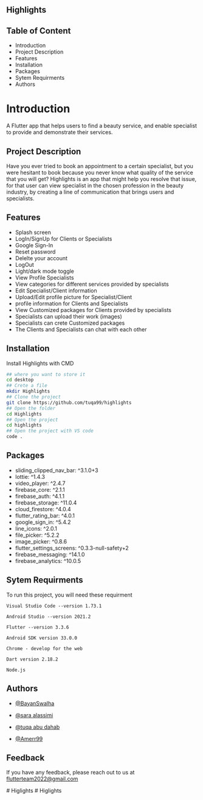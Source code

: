 
## Highlights

## Table of Content

- Introduction 
- Project Description
- Features
- Installation
- Packages
- Sytem Requirments
- Authors
# Introduction

A Flutter app that helps users to find a beauty service, and enable specialist to provide and demonstrate their services. 








## Project Description 

Have you ever tried to book an appointment to a certain specialist,
but you were hesitant to book because you never know what 
quality of the service that you will get? Highlights is an app 
that might help you resolve that issue, for that user can view 
specialist in the chosen profession in the beauty industry, 
by creating a line of communication that brings users and 
specialists. 
## Features

- Splash screen
- LogIn/SignUp for Clients or Specialists
- Google Sign-In
- Reset password
- Delelte your account
- LogOut
- Light/dark mode toggle
- View Profile Specialists
- View categories for different services provided by specialists
- Edit Specialist/Client information
- Upload/Edit profile picture for Specialist/Client 
- profile information for Clients and Specialists 
- View Customized packages for Clients provided by specialists
- Specialists can upload their work (images)
- Specialists can crete Customized packages
- The Clients and Specialists can chat with each other
<!-- - View top rated Specialists -->

## Installation

Install Highlights with CMD

```bash
## where you want to store it 
cd desktop
## Crete a file
mkdir Highlights
## Clone the project
git clone https://github.com/tuqa99/highlights
## Open the folder
cd Highlights
## Open the project 
cd highlights
## Open the project with VS code
code .
```
    

## Packages

- sliding_clipped_nav_bar: ^3.1.0+3
- lottie: ^1.4.3
-  video_player: ^2.4.7
- firebase_core: ^2.1.1
-  firebase_auth: ^4.1.1
- firebase_storage: ^11.0.4
- cloud_firestore: ^4.0.4
- flutter_rating_bar: ^4.0.1
-  google_sign_in: ^5.4.2
-  line_icons: ^2.0.1
-  file_picker: ^5.2.2
-  image_picker: ^0.8.6
-  flutter_settings_screens: ^0.3.3-null-safety+2
-  firebase_messaging: ^14.1.0
-  firebase_analytics: ^10.0.5
## Sytem Requirments

To run this project, you will need these requirment

`Visual Studio Code --version 1.73.1 `

`Android Studio --version 2021.2`

`Flutter --version 3.3.6`

`Android SDK version 33.0.0`

`Chrome - develop for the web`

`Dart version 2.18.2`

` Node.js `
## Authors

- [@BayanSwalha](https://github.com/BayanSwalha)

- [@sara alassimi](https://github.com/sara20020653)

- [@tuqa abu dahab](https://github.com/tuqa99)

- [@Amerr99](https://github.com/Amerr99)
## Feedback

If you have any feedback, please reach out to us at flutterteam2022@gmail.com

#   H i g l i g h t s  
 #   H i g l i g h t s  
 